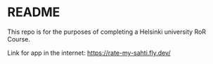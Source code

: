 # README

This repo is for the purposes of completing a Helsinki university RoR Course.

Link for app in the internet: https://rate-my-sahti.fly.dev/

